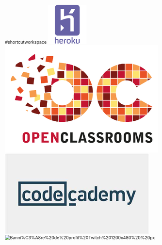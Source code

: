 #shortcutworkspace
![heroku-225989](https://github.com/totoro65/DRAKAR-Workspace/blob/main/heroku-225989.png?raw=true)
![20181203082602!Logo_OpenClassrooms](https://github.com/totoro65/DRAKAR-Workspace/blob/main/20181203082602!Logo_OpenClassrooms.png?raw=true)
![OIP](https://github.com/totoro65/DRAKAR-Workspace/blob/main/OIP.jfif?raw=true)
![Banni%C3%A8re%20de%20profil%20Twitch%201200x480%20%20px](https://github.com/totoro65/shortcutsworkspace/blob/main/Banni%C3%A8re%20de%20profil%20Twitch%201200x480%20%20px.jpeg?raw=true)
